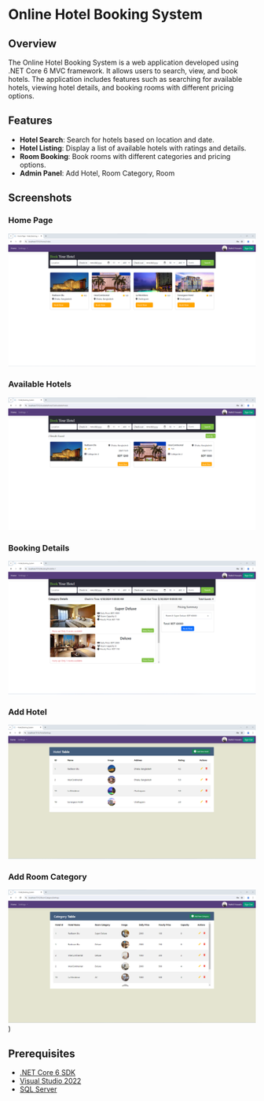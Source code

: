 # Online Hotel Booking System

## Overview
The Online Hotel Booking System is a web application developed using .NET Core 6 MVC framework. It allows users to search, view, and book hotels. The application includes features such as searching for available hotels, viewing hotel details, and booking rooms with different pricing options.

## Features
- **Hotel Search**: Search for hotels based on location and date.
- **Hotel Listing**: Display a list of available hotels with ratings and details.
- **Room Booking**: Book rooms with different categories and pricing options.
- **Admin Panel**: Add Hotel, Room Category, Room

## Screenshots

### Home Page
![Home Page](Images/hm-1.png)

### Available Hotels
![Available Hotels](Images/hm-2.png)

### Booking Details
![Booking Details](Images/hm3.png)

### Add Hotel
![Add Hotel](Images/hm-4.png)

### Add Room Category
![Add RoomCategory](Images/hm-5.png))

## Prerequisites
- [.NET Core 6 SDK](https://dotnet.microsoft.com/download/dotnet/6.0)
- [Visual Studio 2022](https://visualstudio.microsoft.com/vs/)
- [SQL Server](https://www.microsoft.com/en-us/sql-server/sql-server-downloads)
